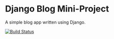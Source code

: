 # Django Blog Mini-Project

A simple blog app written using Django.

[![Build Status](https://travis-ci.org/JohnMellaley/Django-blog.svg?branch=master)](https://travis-ci.org/JohnMellaley/Django-blog)
